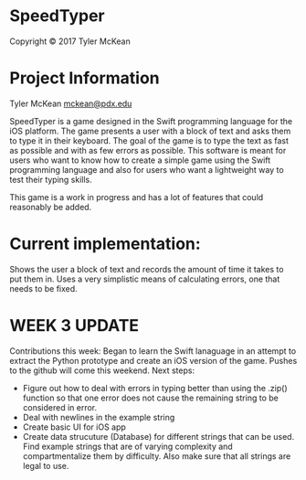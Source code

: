 # SpeedTyper

Copyright © 2017 Tyler McKean

# Project Information
Tyler McKean
mckean@pdx.edu

SpeedTyper is a game designed in the Swift programming language for the iOS platform. 
The game presents a user with a block of text and asks them to type it in their keyboard. 
The goal of the game is to type the text as fast as possible and with as few errors as possible. 
This software is meant for users who want to know how to create a simple game using the Swift programming language and also for users who want a lightweight way to test their typing skills.
    
This game is a work in progress and has a lot of features that could reasonably be added.
    
# Current implementation:
Shows the user a block of text and records the amount of time it takes to put them in. 
Uses a very simplistic means of calculating errors, one that needs to be fixed.

# WEEK 3 UPDATE
Contributions this week: Began to learn the Swift lanaguage in an attempt to extract the Python prototype and create an iOS version of the game.
Pushes to the github will come this weekend. 
Next steps:
  - Figure out how to deal with errors in typing better than using the .zip() function so that one error does not cause the remaining
  string to be considered in error.
  - Deal with newlines in the example string
  - Create basic UI for iOS app
  - Create data strucuture (Database) for different strings that can be used. Find example strings that are of varying complexity
  and compartmentalize them by difficulty. Also make sure that all strings are legal to use.
